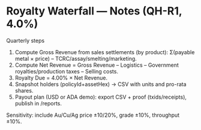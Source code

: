 # Royalty Waterfall — Notes (QH-R1, 4.0%)

Quarterly steps
1) Compute Gross Revenue from sales settlements (by product):
   Σ(payable metal × price) – TCRC/assay/smelting/marketing.
2) Compute Net Revenue = Gross Revenue – Logistics – Government royalties/production taxes – Selling costs.
3) Royalty Due = 4.00% × Net Revenue.
4) Snapshot holders (policyId+assetHex) → CSV with units and pro-rata shares.
5) Payout plan (USD or ADA demo): export CSV + proof (txids/receipts), publish in /reports.

Sensitivity: include Au/Cu/Ag price ±10/20%, grade ±10%, throughput ±10%.
